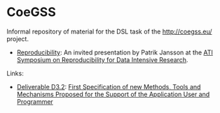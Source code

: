 # CoeGSS
Informal repository of material for the DSL task of the http://coegss.eu/ project.

* [Reproducibility](2016-04/): An invited presentation by Patrik Jansson at the [ATI](https://turing.ac.uk/) [Symposium on Reproducibility for Data Intensive Research](http://www.bodleian.ox.ac.uk/whats-on/upcoming-events/2016/april/reproducibility-symposium).

Links:
* [Deliverable D3.2](http://coegss.eu/resources/d3-2/): [First Specification of new Methods, Tools and Mechanisms Proposed for the Support of the Application User and Programmer](http://coegss.eu/wp-content/uploads/2016/04/D3.2.pdf)
